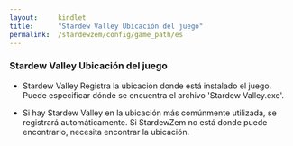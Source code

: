 ```yaml
---
layout:     kindlet
title:      "Stardew Valley Ubicación del juego"
permalink:  /stardewzem/config/game_path/es
---
```


### **Stardew Valley Ubicación del juego**

* Stardew Valley Registra la ubicación donde está instalado el juego. Puede especificar dónde se encuentra el archivo 'Stardew Valley.exe'.

* Si hay Stardew Valley en la ubicación más comúnmente utilizada, se registrará automáticamente. Si StardewZem no está donde puede encontrarlo, necesita encontrar la ubicación. 

<br/>
<br/>
